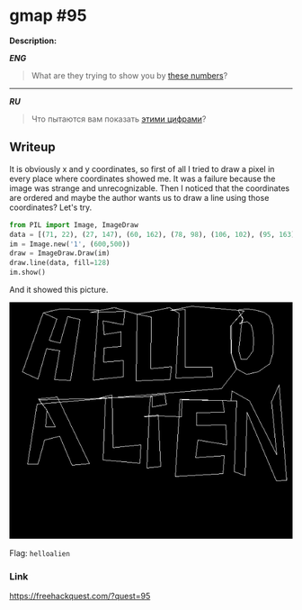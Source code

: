 # gmap #95
**Description:**

***ENG***
> What are they trying to show you by [these numbers](/FHQ/files/ppc/gmsp.js)? 

---

***RU***
> Что пытаются вам показать [этими цифрами](/FHQ/files/ppc/gmap.js)?

## Writeup

It is obviously x and y coordinates, so first of all I tried to draw a pixel in every place where coordinates showed me. It was a failure because the image was strange and unrecognizable. Then I noticed that the coordinates are ordered and maybe the author wants us to draw a line using those coordinates? Let's try.

```python
from PIL import Image, ImageDraw
data = [(71, 22), (27, 147), (60, 162), (78, 98), (106, 102), (95, 163), (129, 165), (149, 36), (123, 30), (107, 86), (84, 80), (100, 35), (71, 22), (107, 14), (188, 16), (177, 164), (241, 157), (241, 123), (199, 126), (200, 96), (236, 93), (236, 62), (200, 68), (198, 39), (241, 47), (244, 19), (171, 21), (222, 11), (270, 25), (268, 166), (340, 163), (343, 136), (299, 140), (300, 31), (271, 25), (339, 11), (359, 23), (352, 160), (430, 157), (429, 137), (372, 137), (372, 15), (341, 17), (386, 8), (497, 18), (468, 50), (469, 107), (480, 140), (502, 152), (526, 147), (551, 130), (558, 107), (559, 74), (557, 48), (550, 29), (539, 21), (520, 16), (505, 14), (486, 15), (485, 17), (494, 36), (491, 50), (486, 96), (486, 103), (490, 120), (503, 120), (516, 102), (517, 81), (516, 64), (512, 48), (504, 41), (496, 42), (487, 44), (489, 45), (495, 34), (489, 26), (470, 48), (470, 109), (481, 141), (449, 182), (58, 215), (38, 342), (60, 342), (74, 291), (106, 283), (132, 344), (169, 341), (101, 200), (61, 204), (79, 228), (76, 263), (97, 263), (80, 231), (79, 228), (62, 206), (100, 205), (203, 203), (198, 333), (276, 340), (278, 301), (219, 307), (217, 196), (190, 202), (302, 199), (302, 221), (332, 216), (329, 194), (299, 198), (296, 223), (291, 350), (320, 347), (315, 238), (285, 241), (286, 242), (317, 240), (364, 242), (365, 206), (451, 207), (455, 232), (396, 233), (396, 260), (458, 259), (460, 301), (399, 291), (394, 328), (455, 324), (452, 362), (351, 368), (361, 205), (481, 208), (476, 358), (499, 366), (503, 232), (565, 377), (587, 376), (571, 174), (555, 210), (566, 322), (508, 208), (471, 187), (469, 208)];
im = Image.new('1', (600,500))
draw = ImageDraw.Draw(im)
draw.line(data, fill=128)
im.show()
```

And it showed this picture.

![gmap](/FHQ/images/ppc/gmap.png)

Flag: `helloalien`

### Link

https://freehackquest.com/?quest=95
